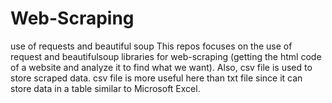 # Web-Scraping
use of requests and beautiful soup
This repos focuses on the use of request and beautifulsoup libraries for web-scraping (getting the html code of a website and analyze it to find what we want).
Also, csv file is used to store scraped data. csv file is more useful here than txt file since it can store data in a table similar to Microsoft Excel.
